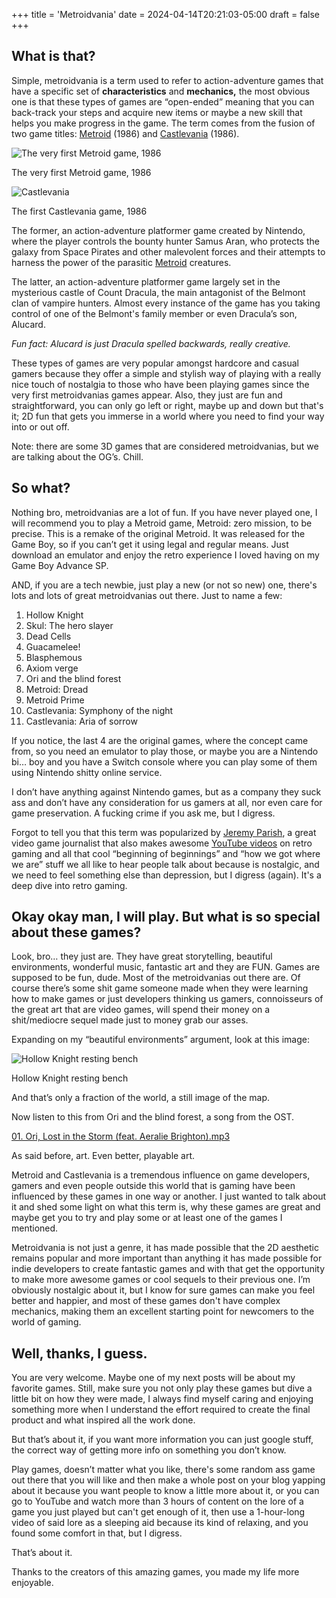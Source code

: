 +++
title = 'Metroidvania'
date = 2024-04-14T20:21:03-05:00
draft = false
+++

## What is that?

Simple, metroidvania is a term used to refer to action-adventure games that have a specific set of **characteristics** and **mechanics,** the most obvious one is that these types of games are “open-ended” meaning that you can back-track your steps and acquire new items or maybe a new skill that helps you make progress in the game. The term comes from the fusion of two game titles: [Metroid](https://www.metroidwiki.org/wiki/Main_Page) (1986) and [Castlevania](https://castlevania.neoseeker.com/wiki/Main_Page) (1986). 

![The very first Metroid game, 1986](/metroidnes.png)

The very first Metroid game, 1986

![Castlevania](/metroidvania/castlevanianes.png)

The first Castlevania game, 1986

The former, an action-adventure platformer game created by Nintendo, where the  player controls the bounty hunter Samus Aran, who protects the galaxy from Space Pirates and other malevolent forces and their attempts to harness the power of the parasitic [Metroid](https://www.metroidwiki.org/wiki/Metroid_(species)) creatures.

The latter, an action-adventure platformer game largely set in the mysterious castle of Count Dracula, the main antagonist of the Belmont clan of vampire hunters. Almost every instance of the game has you taking control of one of the Belmont's family member or even Dracula’s son, Alucard. 

*Fun fact: Alucard is just Dracula spelled backwards, really creative.*

These types of games are very popular amongst hardcore and casual gamers because they offer a simple and stylish way of playing with a really nice touch of nostalgia to those who have been playing games since the very first metroidvanias games appear. Also, they just are fun and straightforward, you can only go left or right, maybe up and down but that's it; 2D fun that gets you immerse in a world where you need to find your way into or out off. 

Note: there are some 3D games that are considered metroidvanias, but we are talking about the OG’s. Chill.

## So what?

Nothing bro, metroidvanias are a lot of fun. If you have never played one, I will recommend you to play a Metroid game, Metroid: zero mission, to be precise. This is a remake of the original Metroid. It was released for the Game Boy, so if you can’t get it using legal and regular means. Just download an emulator and enjoy the retro experience I loved having on my Game Boy Advance SP.

AND, if you are a tech newbie, just play a new (or not so new) one, there's lots and lots of great metroidvanias out there. Just to name a few: 

1. Hollow Knight
2. Skul: The hero slayer
3. Dead Cells
4. Guacamelee!
5. Blasphemous
6. Axiom verge
7. Ori and the blind forest 
8. Metroid: Dread
9. Metroid Prime
10. Castlevania: Symphony of the night 
11. Castlevania: Aria of sorrow

If you notice, the last 4 are the original games, where the concept came from, so you need an emulator to play those, or maybe you are a Nintendo bi… boy and you have a Switch console where you can play some of  them using Nintendo shitty online service. 

I don’t have anything against Nintendo games, but as a company they suck ass and don’t have any consideration for us gamers at all, nor even care for game preservation. A fucking crime if you ask me, but I digress.

Forgot to tell you that this term was popularized by [Jeremy Parish](https://bsky.app/profile/jparish.bsky.social), a great video game journalist that also makes awesome [YouTube videos](https://www.youtube.com/channel/UCrIttXi0WgLXHI1poCk0D6g) on retro gaming and all that cool “beginning of beginnings” and “how we got where we are” stuff we all like to hear people talk about because is nostalgic, and we need to feel something else than depression, but I digress (again). It's a deep dive into retro gaming. 

## Okay okay man, I will play. But what is so special about these games?

Look, bro… they just are. They have great storytelling, beautiful environments, wonderful music, fantastic art and they are FUN. Games are supposed to be fun, dude. Most of the metroidvanias out there are. Of course there’s some shit game someone made when they were learning how to make games or just developers thinking us gamers, connoisseurs of the great art that are video games, will spend their money on a shit/mediocre sequel made just to money grab our asses.

Expanding on my “beautiful environments” argument, look at this image:

![Hollow Knight resting bench](/metroidvania/restingbench.png)

Hollow Knight resting bench

And that’s only a fraction of the world, a still image of the map.

Now listen to this from Ori and the blind forest, a song from the OST.

[01. Ori, Lost in the Storm (feat. Aeralie Brighton).mp3](/metroidvania/01._Ori_Lost_in_the_Storm_(feat._Aeralie_Brighton).mp3)

As said before, art. Even better, playable art.

Metroid and Castlevania is a tremendous influence on game developers, gamers and even people outside this world that is gaming have been influenced by these games in one way or another. I just wanted to talk about it and shed some light on what this term is, why these games are great and maybe get you to try and play some or at least one of the games I mentioned. 

Metroidvania is not just a genre, it has made possible that the 2D aesthetic remains popular and more important than anything it has made possible for indie developers to create fantastic games and with that get the opportunity to make more awesome games or cool sequels to their previous one. I’m obviously nostalgic about it, but I know for sure games can make you feel better and happier, and most of these games don't have complex mechanics, making them an excellent starting point for newcomers to the world of gaming.

## Well, thanks, I guess.

You are very welcome. Maybe one of my next posts will be about my favorite games. Still, make sure you not only play these games but dive a little bit on how they were made, I always find myself caring and enjoying something more when I understand the effort required to create the final product and what inspired all the work done.

But that’s about it, if you want more information you can just google stuff, the correct way of getting more info on something you don’t know. 

Play games, doesn’t matter what you like, there's some random ass game out there that you will like and then make a whole post on your blog yapping about it because you want people to know a little more about it, or you can go to YouTube and watch more than 3 hours of content on the lore of a game you just played but can't get enough of it, then use a 1-hour-long video of said lore as a sleeping aid because its kind of relaxing, and you found some comfort in that, but I digress.

That’s about it. 

Thanks to the creators of this amazing games, you made my life more enjoyable.
